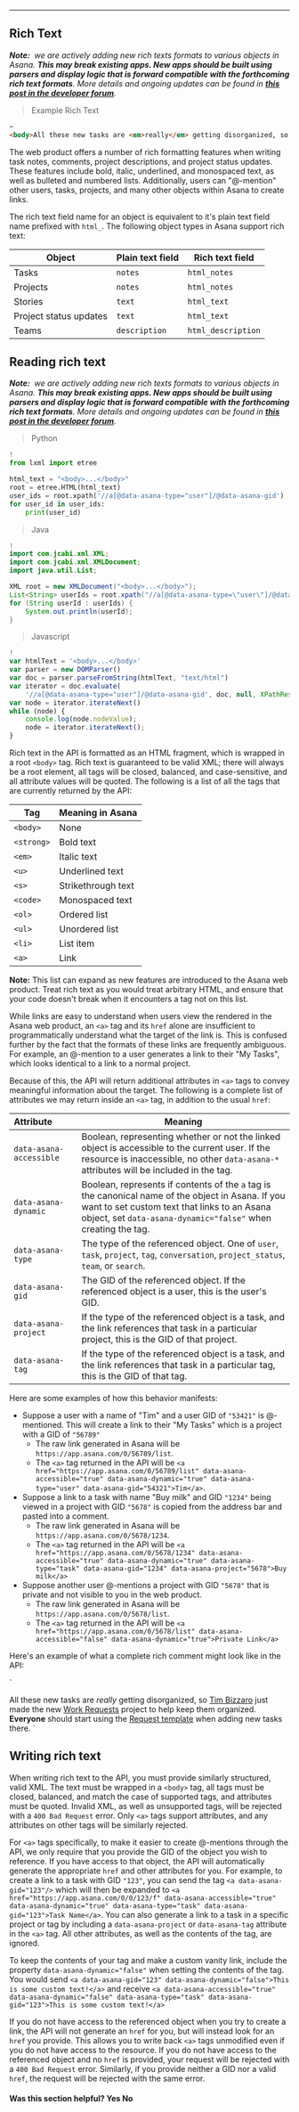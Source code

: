 <hr>
<section>

# Rich Text

***Note:***  *we are actively adding new rich texts formats to various objects in Asana. __This may break existing apps. New apps should be built using parsers and display logic that is forward compatible with the forthcoming rich text formats__. More details and ongoing updates can be found in __[this post in the developer forum](https://forum.asana.com/t/changes-are-coming-to-rich-text-html-notes-and-html-text-in-asana/113434)__.*


> Example Rich Text

```html
~
<body>All these new tasks are <em>really</em> getting disorganized, so <a data-asana-gid="4168112"/> just made the new <a data-asana-gid="5732985"/> project to help keep them organized. <strong>Everyone</strong> should start using the <a data-asana-gid="6489418" data-asana-project="5732985"/> when adding new tasks there.</body>
```

<span class="description">
The web product offers a number of rich formatting features when writing task notes, comments, project descriptions, and project status updates. These features include bold, italic, underlined, and monospaced text, as well as bulleted and numbered lists. Additionally, users can "@-mention" other users, tasks, projects, and many other objects within Asana to create links.
</span>

The rich text field name for an object is equivalent to it's plain text field name prefixed with `html_`. The following object types in Asana support rich text:

| Object                 | Plain text field | Rich text field    |
|------------------------|------------------|--------------------|
| Tasks                  | `notes`          | `html_notes`       |
| Projects               | `notes`          | `html_notes`       |
| Stories                | `text`           | `html_text`        |
| Project status updates | `text`           | `html_text`        |
| Teams                  | `description`    | `html_description` |

<a id="reading"></a>
## Reading rich text

***Note:***  *we are actively adding new rich texts formats to various objects in Asana. __This may break existing apps. New apps should be built using parsers and display logic that is forward compatible with the forthcoming rich text formats__. More details and ongoing updates can be found in __[this post in the developer forum](https://forum.asana.com/t/changes-are-coming-to-rich-text-html-notes-and-html-text-in-asana/113434)__.*

> Python

```python
!
from lxml import etree

html_text = "<body>...</body>"
root = etree.HTML(html_text)
user_ids = root.xpath('//a[@data-asana-type="user"]/@data-asana-gid')
for user_id in user_ids:
    print(user_id)
```

> Java

```java
!
import com.jcabi.xml.XML;
import com.jcabi.xml.XMLDocument;
import java.util.List;

XML root = new XMLDocument("<body>...</body>");
List<String> userIds = root.xpath("//a[@data-asana-type=\"user\"]/@data-asana-gid");
for (String userId : userIds) {
    System.out.println(userId);
}
```

> Javascript

```javascript
!
var htmlText = '<body>...</body>'
var parser = new DOMParser()
var doc = parser.parseFromString(htmlText, "text/html")
var iterator = doc.evaluate(
    '//a[@data-asana-type="user"]/@data-asana-gid', doc, null, XPathResult.ORDERED_NODE_ITERATOR_TYPE)
var node = iterator.iterateNext()
while (node) {
    console.log(node.nodeValue);
    node = iterator.iterateNext();
}
```

Rich text in the API is formatted as an HTML fragment, which is wrapped in a root `<body>` tag. Rich text is guaranteed to be valid XML; there will always be a root element, all tags will be closed, balanced, and case-sensitive, and all attribute values will be quoted. The following is a list of all the tags that are currently returned by the API:

| Tag        | Meaning in Asana   |
|------------|--------------------|
| `<body>`   | None               |
| `<strong>` | Bold text          |
| `<em>`     | Italic text        |
| `<u>`      | Underlined text    |
| `<s>`      | Strikethrough text |
| `<code>`   | Monospaced text    |
| `<ol>`     | Ordered list       |
| `<ul>`     | Unordered list     |
| `<li>`     | List item          |
| `<a>`      | Link               |

**Note:** This list can expand as new features are introduced to the Asana web product. Treat rich text as you would treat arbitrary HTML, and ensure that your code doesn't break when it encounters a tag not on this list.

While links are easy to understand when users view the rendered in the Asana web product, an `<a>` tag and its `href` alone are insufficient to programmatically understand what the target of the link is. This is confused further by the fact that the formats of these links are frequently ambiguous. For example, an @-mention to a user generates a link to their "My Tasks", which looks identical to a link to a normal project.

Because of this, the API will return additional attributes in `<a>` tags to convey meaningful information about the target. The following is a complete list of attributes we may return inside an `<a>` tag, in addition to the usual `href`:

| <nobr>Attribute<img width=150/></nobr> | Meaning |
|-------------------------|---------|
| `data-asana-accessible` | Boolean, representing whether or not the linked object is accessible to the current user. If the resource is inaccessible, no other `data-asana-*` attributes will be included in the tag. |
| `data-asana-dynamic`    | Boolean, represents if contents of the `a` tag is the canonical name of the object in Asana. If you want to set custom text that links to an Asana object, set `data-asana-dynamic="false"` when creating the tag. |
| `data-asana-type`       | The type of the referenced object. One of `user`, `task`, `project`, `tag`, `conversation`, `project_status`, `team`, or `search`. |
| `data-asana-gid`        | The GID of the referenced object. If the referenced object is a user, this is the user's GID.  | 
| `data-asana-project`    | If the type of the referenced object is a task, and the link references that task in a particular project, this is the GID of that project. |
| `data-asana-tag`        | If the type of the referenced object is a task, and the link references that task in a particular tag, this is the GID of that tag. |

Here are some examples of how this behavior manifests:

- Suppose a user with a name of "Tim" and a user GID of `"53421"` is @-mentioned. This will create a link to their "My Tasks" which is a project with a GID of `"56789"`
  - The raw link generated in Asana will be `https://app.asana.com/0/56789/list`.
  - The `<a>` tag returned in the API will be `<a href="https://app.asana.com/0/56789/list" data-asana-accessible="true" data-asana-dynamic="true" data-asana-type="user" data-asana-gid="54321">Tim</a>`.
- Suppose a link to a task with name "Buy milk" and GID `"1234"` being viewed in a project with GID `"5678"` is copied from the address bar and pasted into a comment.
  - The raw link generated in Asana will be `https://app.asana.com/0/5678/1234`.
  - The `<a>` tag returned in the API will be `<a href="https://app.asana.com/0/5678/1234" data-asana-accessible="true" data-asana-dynamic="true" data-asana-type="task" data-asana-gid="1234" data-asana-project="5678">Buy milk</a>`
- Suppose another user @-mentions a project with GID `"5678"` that is private and not visible to you in the web product.
  - The raw link generated in Asana will be `https://app.asana.com/0/5678/list`.
  - The `<a>` tag returned in the API will be `<a href="https://app.asana.com/0/5678/list" data-asana-accessible="false" data-asana-dynamic="true">Private Link</a>`
  
Here's an example of what a complete rich comment might look like in the API:


`
<body>All these new tasks are <em>really</em> getting disorganized, so <a href="https://app.asana.com/0/4168466/list" data-asana-accessible="true" data-asana-dynamic="true" data-asana-type="user" data-asana-gid="4168112">Tim Bizzaro</a> just made the new <a href="https://app.asana.com/0/5732985/list" data-asana-accessible="true" data-asana-dynamic="true" data-asana-type="project" data-asana-gid="5732985">Work Requests</a> project to help keep them organized. <strong>Everyone</strong> should start using the <a href="https://app.asana.com/0/5732985/6489418" data-asana-accessible="true" data-asana-dynamic="true" data-asana-type="task" data-asana-gid="6489418" data-asana-project="5732985">Request template</a> when adding new tasks there.</body>
`

<a name="writing"></a>
## Writing rich text

When writing rich text to the API, you must provide similarly structured, valid XML. The text must be wrapped in a `<body>` tag, all tags must be closed, balanced, and match the case of supported tags, and attributes must be quoted. Invalid XML, as well as unsupported tags, will be rejected with a `400 Bad Request` error. Only `<a>` tags support attributes, and any attributes on other tags will be similarly rejected.

For `<a>` tags specifically, to make it easier to create @-mentions through the API, we only require that you provide the GID of the object you wish to reference. If you have access to that object, the API will automatically generate the appropriate `href` and other attributes for you. For example, to create a link to a task with GID `"123"`, you can send the tag `<a data-asana-gid="123"/>` which will then be expanded to `<a href="https://app.asana.com/0/0/123/f" data-asana-accessible="true" data-asana-dynamic="true" data-asana-type="task" data-asana-gid="123">Task Name</a>`. You can also generate a link to a task in a specific project or tag by including a `data-asana-project` or `data-asana-tag` attribute in the `<a>` tag. All other attributes, as well as the contents of the tag, are ignored. 

To keep the contents of your tag and make a custom vanity link, include the property `data-asana-dynamic="false"` when setting the contents of the tag. You would send `<a data-asana-gid="123" data-asana-dynamic="false">This is some custom text!</a>` and receive `<a data-asana-accessible="true" data-asana-dynamic="false" data-asana-type="task" data-asana-gid="123">This is some custom text!</a>`

If you do not have access to the referenced object when you try to create a link, the API will not generate an `href` for you, but will instead look for an `href` you provide. This allows you to write back `<a>` tags unmodified even if you do not have access to the resource. If you do not have access to the referenced object and no `href` is provided, your request will be rejected with a `400 Bad Request` error. Similarly, if you provide neither a GID nor a valid `href`, the request will be rejected with the same error.

<div>
  <div class="docs-developer-satisfaction-content">
      <h4>Was this section helpful? <a class="positiveFeedback-DevSatisfaction" style="cursor:pointer;">Yes </a><a class="negativeFeedback-DevSatisfaction" style="cursor:pointer;">No</a></h4>
  </div>
</div>

</section>
